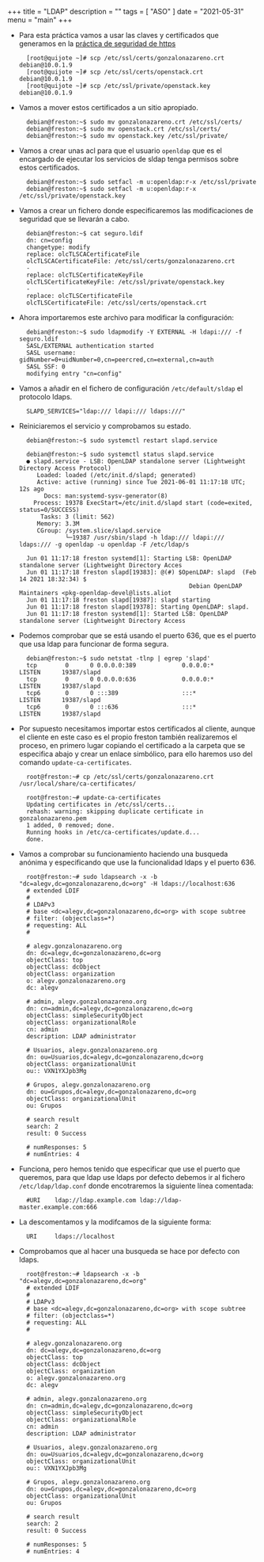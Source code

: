 +++
title = "LDAP"
description = ""
tags = [
    "ASO"
]
date = "2021-05-31"
menu = "main"
+++

* Para esta práctica vamos a usar las claves y certificados que generamos en la [práctica de seguridad de https](https://alepeteporico.github.io/practicas/https_openstack/)

        [root@quijote ~]# scp /etc/ssl/certs/gonzalonazareno.crt debian@10.0.1.9
        [root@quijote ~]# scp /etc/ssl/certs/openstack.crt debian@10.0.1.9
        [root@quijote ~]# scp /etc/ssl/private/openstack.key debian@10.0.1.9

* Vamos a mover estos certificados a un sitio apropiado.

        debian@freston:~$ sudo mv gonzalonazareno.crt /etc/ssl/certs/
        debian@freston:~$ sudo mv openstack.crt /etc/ssl/certs/
        debian@freston:~$ sudo mv openstack.key /etc/ssl/private/

* Vamos a crear unas acl para que el usuario `openldap` que es el encargado de ejecutar los servicios de sldap tenga permisos sobre estos certificados.

        debian@freston:~$ sudo setfacl -m u:openldap:r-x /etc/ssl/private
        debian@freston:~$ sudo setfacl -m u:openldap:r-x /etc/ssl/private/openstack.key

* Vamos a crear un fichero donde especificaremos las modificaciones de seguridad que se llevarán a cabo.

        debian@freston:~$ cat seguro.ldif 
        dn: cn=config
        changetype: modify
        replace: olcTLSCACertificateFile
        olcTLSCACertificateFile: /etc/ssl/certs/gonzalonazareno.crt           
        -
        replace: olcTLSCertificateKeyFile
        olcTLSCertificateKeyFile: /etc/ssl/private/openstack.key
        -
        replace: olcTLSCertificateFile
        olcTLSCertificateFile: /etc/ssl/certs/openstack.crt

* Ahora importaremos este archivo para modificar la configuración:

        debian@freston:~$ sudo ldapmodify -Y EXTERNAL -H ldapi:/// -f seguro.ldif 
        SASL/EXTERNAL authentication started
        SASL username: gidNumber=0+uidNumber=0,cn=peercred,cn=external,cn=auth
        SASL SSF: 0
        modifying entry "cn=config"

* Vamos a añadir en el fichero de configuración `/etc/default/sldap` el protocolo ldaps.

        SLAPD_SERVICES="ldap:/// ldapi:/// ldaps:///"

* Reiniciaremos el servicio y comprobamos su estado.

        debian@freston:~$ sudo systemctl restart slapd.service

        debian@freston:~$ sudo systemctl status slapd.service 
        ● slapd.service - LSB: OpenLDAP standalone server (Lightweight Directory Access Protocol)
           Loaded: loaded (/etc/init.d/slapd; generated)
           Active: active (running) since Tue 2021-06-01 11:17:18 UTC; 12s ago
             Docs: man:systemd-sysv-generator(8)
          Process: 19378 ExecStart=/etc/init.d/slapd start (code=exited, status=0/SUCCESS)
            Tasks: 3 (limit: 562)
           Memory: 3.3M
           CGroup: /system.slice/slapd.service
                   └─19387 /usr/sbin/slapd -h ldap:/// ldapi:/// ldaps:/// -g openldap -u openldap -F /etc/ldap/s

        Jun 01 11:17:18 freston systemd[1]: Starting LSB: OpenLDAP standalone server (Lightweight Directory Acces
        Jun 01 11:17:18 freston slapd[19383]: @(#) $OpenLDAP: slapd  (Feb 14 2021 18:32:34) $
                                                      Debian OpenLDAP Maintainers <pkg-openldap-devel@lists.aliot
        Jun 01 11:17:18 freston slapd[19387]: slapd starting
        Jun 01 11:17:18 freston slapd[19378]: Starting OpenLDAP: slapd.
        Jun 01 11:17:18 freston systemd[1]: Started LSB: OpenLDAP standalone server (Lightweight Directory Access

* Podemos comprobar que se está usando el puerto 636, que es el puerto que usa ldap para funcionar de forma segura.

        debian@freston:~$ sudo netstat -tlnp | egrep 'slapd'
        tcp        0      0 0.0.0.0:389             0.0.0.0:*               LISTEN      19387/slapd         
        tcp        0      0 0.0.0.0:636             0.0.0.0:*               LISTEN      19387/slapd         
        tcp6       0      0 :::389                  :::*                    LISTEN      19387/slapd         
        tcp6       0      0 :::636                  :::*                    LISTEN      19387/slapd

* Por supuesto necesitamos importar estos certificados al cliente, aunque el cliente en este caso es el propio freston también realizaremos el proceso, en primero lugar copiando el certificado a la carpeta que se especifica abajo y crear un enlace simbólico, para ello haremos uso del comando `update-ca-certificates`.

        root@freston:~# cp /etc/ssl/certs/gonzalonazareno.crt /usr/local/share/ca-certificates/

        root@freston:~# update-ca-certificates 
        Updating certificates in /etc/ssl/certs...
        rehash: warning: skipping duplicate certificate in gonzalonazareno.pem
        1 added, 0 removed; done.
        Running hooks in /etc/ca-certificates/update.d...
        done.
* Vamos a comprobar su funcionamiento haciendo una busqueda anónima y especificando que use la funcionalidad ldaps y el puerto 636.

        root@freston:~# sudo ldapsearch -x -b "dc=alegv,dc=gonzalonazareno,dc=org" -H ldaps://localhost:636
        # extended LDIF
        #
        # LDAPv3
        # base <dc=alegv,dc=gonzalonazareno,dc=org> with scope subtree
        # filter: (objectclass=*)
        # requesting: ALL
        #

        # alegv.gonzalonazareno.org
        dn: dc=alegv,dc=gonzalonazareno,dc=org
        objectClass: top
        objectClass: dcObject
        objectClass: organization
        o: alegv.gonzalonazareno.org
        dc: alegv

        # admin, alegv.gonzalonazareno.org
        dn: cn=admin,dc=alegv,dc=gonzalonazareno,dc=org
        objectClass: simpleSecurityObject
        objectClass: organizationalRole
        cn: admin
        description: LDAP administrator

        # Usuarios, alegv.gonzalonazareno.org
        dn: ou=Usuarios,dc=alegv,dc=gonzalonazareno,dc=org
        objectClass: organizationalUnit
        ou:: VXN1YXJpb3Mg

        # Grupos, alegv.gonzalonazareno.org
        dn: ou=Grupos,dc=alegv,dc=gonzalonazareno,dc=org
        objectClass: organizationalUnit
        ou: Grupos

        # search result
        search: 2
        result: 0 Success

        # numResponses: 5
        # numEntries: 4

* Funciona, pero hemos tenido que especificar que use el puerto que queremos, para que ldap use ldaps por defecto debemos ir al fichero `/etc/ldap/ldap.conf` donde encotraremos la siguiente línea comentada:

        #URI    ldap://ldap.example.com ldap://ldap-master.example.com:666

* La descomentamos y la modifcamos de la siguiente forma:

        URI     ldaps://localhost

* Comprobamos que al hacer una busqueda se hace por defecto con ldaps.

        root@freston:~# ldapsearch -x -b "dc=alegv,dc=gonzalonazareno,dc=org"
        # extended LDIF
        #
        # LDAPv3
        # base <dc=alegv,dc=gonzalonazareno,dc=org> with scope subtree
        # filter: (objectclass=*)
        # requesting: ALL
        #
        
        # alegv.gonzalonazareno.org
        dn: dc=alegv,dc=gonzalonazareno,dc=org
        objectClass: top
        objectClass: dcObject
        objectClass: organization
        o: alegv.gonzalonazareno.org
        dc: alegv
        
        # admin, alegv.gonzalonazareno.org
        dn: cn=admin,dc=alegv,dc=gonzalonazareno,dc=org
        objectClass: simpleSecurityObject
        objectClass: organizationalRole
        cn: admin
        description: LDAP administrator
        
        # Usuarios, alegv.gonzalonazareno.org
        dn: ou=Usuarios,dc=alegv,dc=gonzalonazareno,dc=org
        objectClass: organizationalUnit
        ou:: VXN1YXJpb3Mg
        
        # Grupos, alegv.gonzalonazareno.org
        dn: ou=Grupos,dc=alegv,dc=gonzalonazareno,dc=org
        objectClass: organizationalUnit
        ou: Grupos
        
        # search result
        search: 2
        result: 0 Success
        
        # numResponses: 5
        # numEntries: 4